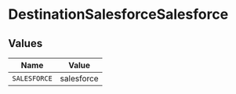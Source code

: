 # DestinationSalesforceSalesforce


## Values

| Name         | Value        |
| ------------ | ------------ |
| `SALESFORCE` | salesforce   |